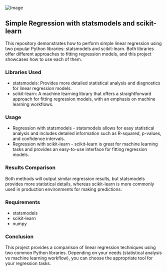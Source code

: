 ![Image](https://statistics.laerd.com/spss-tutorials/img/lr/linear-nonlinear-relationships.png)

## Simple Regression with statsmodels and scikit-learn
This repository demonstrates how to perform simple linear regression using two popular Python libraries: statsmodels and scikit-learn. Both libraries offer different approaches to fitting regression models, and this project showcases how to use each of them.

### Libraries Used
* statsmodels: Provides more detailed statistical analysis and diagnostics for linear regression models.
* scikit-learn: A machine learning library that offers a straightforward approach for fitting regression models, with an emphasis on machine learning workflows.


### Usage

* Regression with statsmodels - statsmodels allows for easy statistical analysis and includes detailed information such as R-squared, p-values, and confidence intervals.
* Regression with scikit-learn - scikit-learn is great for machine learning tasks and provides an easy-to-use interface for fitting regression models.

### Results Comparison
Both methods will output similar regression results, but statsmodels provides more statistical details, whereas scikit-learn is more commonly used in production environments for making predictions.

### Requirements
* statsmodels
* scikit-learn
* numpy

### Conclusion
This project provides a comparison of linear regression techniques using two common Python libraries. 
Depending on your needs (statistical analysis vs machine learning workflow), you can choose the appropriate tool for your regression tasks.

